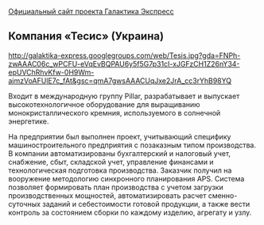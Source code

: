 [Официальный сайт проекта Галактика Экспресс](http://galaktika-express.ru/)

## Компания «Тесис» (Украина) ##

http://galaktika-express.googlegroups.com/web/Tesis.jpg?gda=FNPh-zwAAAC06c_wPCFU-eVqEvBQPAU6y5f5G7p31cI-xJGFzCH1Z26nY34-epUVChRhvKfw-0H9Wm-ajmzVoAFUlE7c_fAt&gsc=qmA7gwsAAACUqJxe2JrA_cc3rYhB98YQ

Входит в международную группу Pillar, разрабатывает и выпускает
высокотехнологичное оборудование для выращиванию
монокристаллического кремния, используемого в солнечной энергетике.

На предприятии был выполнен проект, учитывающий специфику
машиностроительного предприятия с позаказным типом производства. В
компании автоматизированы бухгалтерский и налоговый учет, снабжение,
сбыт, складской учет, управление финансами и технологическая подготовка
производства. Заказчик получил на вооружение методологию синхронного
планирования APS. Система позволяет формировать план производства с
учетом загрузки производственных мощностей, автоматизировать расчет
сменно-суточных заданий и себестоимости готовой продукции, а также вести
контроль за состоянием сборки по каждому изделию, агрегату и узлу.